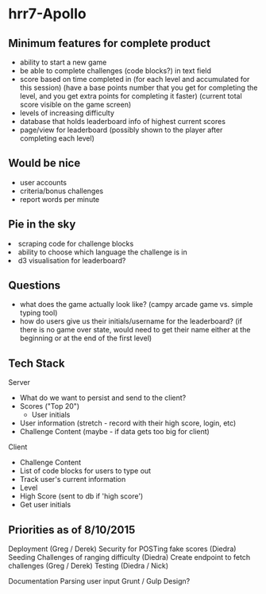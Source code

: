 # hrr7-Apollo

## Minimum features for complete product
<ul>
<li>ability to start a new game</li>
<li>be able to complete challenges (code blocks?) in text field</li>
<li>score based on time completed in (for each level and accumulated for this session) (have a base points number that you get for completing the level, and you get extra points for completing it faster) (current total score visible on the game screen)</li>
<li>levels of increasing difficulty</li>
<li>database that holds leaderboard info of highest current scores</li>
<li>page/view for leaderboard (possibly shown to the player after completing each level)</li>
</ul>

## Would be nice
<ul>
<li>user accounts</li>
<li>criteria/bonus challenges</li>
<li>report words per minute</li>
</ul>

## Pie in the sky
<li>scraping code for challenge blocks</li>
<li>ability to choose which language the challenge is in</li>
<li>d3 visualisation for leaderboard?</li>
</ul>

## Questions
<ul>
<li>what does the game actually look like? (campy arcade game vs. simple typing tool)</li>
<li>how do users give us their initials/username for the leaderboard? (if there is no game over state, would need to get their name either at the beginning or at the end of the first level)</li>
</ul>

## Tech Stack
Server
 - What do we want to persist and send to the client?
  - Scores ("Top 20")
    - User initials
  - User information (stretch - record with their high score, login, etc)
  - Challenge Content (maybe - if data gets too big for client)

Client
 - Challenge Content
  - List of code blocks for users to type out
 - Track user's current information
  - Level
  - High Score (sent to db if 'high score')
 - Get user initials

## Priorities as of 8/10/2015
Deployment (Greg / Derek)
Security for POSTing fake scores (Diedra)
Seeding Challenges of ranging difficulty (Diedra)
Create endpoint to fetch challenges (Greg / Derek)
Testing (Diedra / Nick)

Documentation
Parsing user input
Grunt / Gulp
Design?
